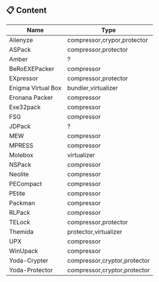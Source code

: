 ## :clipboard: Content

Name|Type
---|---
Alienyze|compressor,crypor,protector
ASPack|compressor,protector
Amber|?
BeRoEXEPacker|compressor
EXpressor|compressor,protector
Enigma Virtual Box|bundler,virtualizer
Eronana Packer|compressor
Exe32pack|compressor
FSG|compressor
JDPack|?
MEW|compressor
MPRESS|compressor
Molebox|virtualizer
NSPack|compressor
Neolite|compressor
PECompact|compressor
PEtite|compressor
Packman|compressor
RLPack|compressor
TELock|compressor,protector
Themida|protector,virtualizer
UPX|compressor
WinUpack|compressor
Yoda-Crypter|compressor,cryptor,protector
Yoda-Protector|compressor,cryptor,protector
